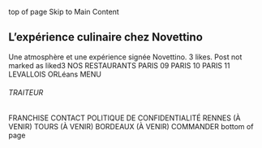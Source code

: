 top of page
Skip to Main Content
## L’expérience culinaire chez Novettino
Une atmosphère et une expérience signée Novettino.
3 likes. Post not marked as liked3
NOS RESTAURANTS
PARIS 09
PARIS 10
PARIS 11
LEVALLOIS
ORLéans
MENU
###### TRAITEUR
FRANCHISE
CONTACT
POLITIQUE DE CONFIDENTIALITÉ 
RENNES (À VENIR)
TOURS (À VENIR)
BORDEAUX (À VENIR)
COMMANDER
bottom of page
